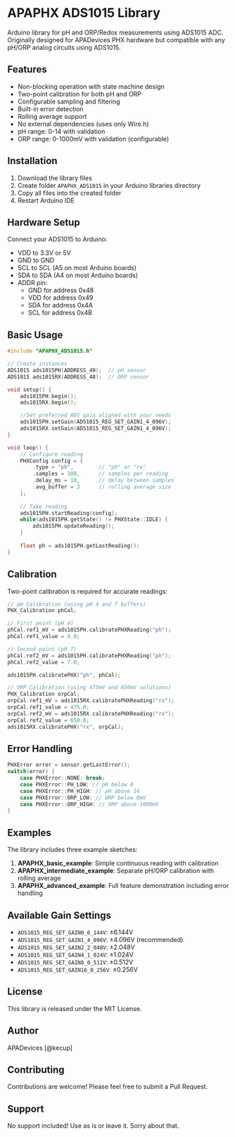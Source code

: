 # APAPHX ADS1015 Library

Arduino library for pH and ORP/Redox measurements using ADS1015 ADC. Originally designed for APADevices PHX hardware but compatible with any pH/ORP analog circuits using ADS1015.

## Features

- Non-blocking operation with state machine design
- Two-point calibration for both pH and ORP
- Configurable sampling and filtering
- Built-in error detection
- Rolling average support
- No external dependencies (uses only Wire.h)
- pH range: 0-14 with validation
- ORP range: 0-1000mV with validation (configurable)

## Installation

1. Download the library files
2. Create folder `APAPHX_ADS1015` in your Arduino libraries directory
3. Copy all files into the created folder
4. Restart Arduino IDE

## Hardware Setup

Connect your ADS1015 to Arduino:
- VDD to 3.3V or 5V
- GND to GND
- SCL to SCL (A5 on most Arduino boards)
- SDA to SDA (A4 on most Arduino boards)
- ADDR pin:
  - GND for address 0x48
  - VDD for address 0x49
  - SDA for address 0x4A
  - SCL for address 0x4B

## Basic Usage

```cpp
#include "APAPHX_ADS1015.h"

// Create instances
ADS1015 ads1015PH(ADDRESS_49);  // pH sensor
ADS1015 ads1015RX(ADDRESS_48);  // ORP sensor

void setup() {
    ads1015PH.begin();
    ads1015RX.begin();

    //Set preferred ADS gain aligned with your needs
    ads1015PH.setGain(ADS1015_REG_SET_GAIN1_4_096V);
    ads1015RX.setGain(ADS1015_REG_SET_GAIN1_4_096V);
}

void loop() {
    // Configure reading
    PHXConfig config = {
        .type = "ph",        // "ph" or "rx"
        .samples = 100,      // samples per reading
        .delay_ms = 10,      // delay between samples
        .avg_buffer = 3      // rolling average size
    };
    
    // Take reading
    ads1015PH.startReading(config);
    while(ads1015PH.getState() != PHXState::IDLE) {
        ads1015PH.updateReading();
    }
    
    float ph = ads1015PH.getLastReading();
}
```

## Calibration

Two-point calibration is required for accurate readings:

```cpp
// pH Calibration (using pH 4 and 7 buffers)
PHX_Calibration phCal;

// First point (pH 4)
phCal.ref1_mV = ads1015PH.calibratePHXReading("ph");
phCal.ref1_value = 4.0;

// Second point (pH 7)
phCal.ref2_mV = ads1015PH.calibratePHXReading("ph");
phCal.ref2_value = 7.0;

ads1015PH.calibratePHX("ph", phCal);

// ORP Calibration (using 475mV and 650mV solutions)
PHX_Calibration orpCal;
orpCal.ref1_mV = ads1015RX.calibratePHXReading("rx");
orpCal.ref1_value = 475.0;
orpCal.ref2_mV = ads1015RX.calibratePHXReading("rx");
orpCal.ref2_value = 650.0;
ads1015RX.calibratePHX("rx", orpCal);
```

## Error Handling

```cpp
PHXError error = sensor.getLastError();
switch(error) {
    case PHXError::NONE: break;
    case PHXError::PH_LOW: // pH below 0
    case PHXError::PH_HIGH: // pH above 14
    case PHXError::ORP_LOW: // ORP below 0mV
    case PHXError::ORP_HIGH: // ORP above 1000mV
}
```

## Examples

The library includes three example sketches:

1. **APAPHX_basic_example**: Simple continuous reading with calibration
2. **APAPHX_intermediate_example**: Separate pH/ORP calibration with rolling average
3. **APAPHX_advanced_example**: Full feature demonstration including error handling

## Available Gain Settings

- `ADS1015_REG_SET_GAIN0_6_144V`: ±6.144V
- `ADS1015_REG_SET_GAIN1_4_096V`: ±4.096V (recommended)
- `ADS1015_REG_SET_GAIN2_2_048V`: ±2.048V
- `ADS1015_REG_SET_GAIN4_1_024V`: ±1.024V
- `ADS1015_REG_SET_GAIN8_0_512V`: ±0.512V
- `ADS1015_REG_SET_GAIN16_0_256V`: ±0.256V

## License

This library is released under the MIT License.

## Author

APADevices [@kecup]

## Contributing

Contributions are welcome! Please feel free to submit a Pull Request.

## Support

No support included! Use as is or leave it. Sorry about that.
